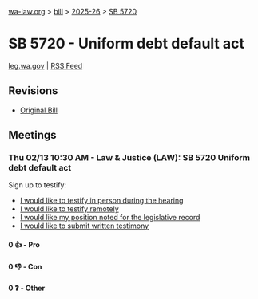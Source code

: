 [wa-law.org](/) > [bill](/bill/) > [2025-26](/bill/2025-26/) > [SB 5720](/bill/2025-26/sb/5720/)

# SB 5720 - Uniform debt default act
[leg.wa.gov](https://app.leg.wa.gov/billsummary?BillNumber=5720&Year=2025&Initiative=false) | [RSS Feed](./rss.xml)

## Revisions
* [Original Bill](1/)

## Meetings
### Thu 02/13 10:30 AM - Law & Justice (LAW): SB 5720 Uniform debt default act
Sign up to testify:
* [I would like to testify in person during the hearing](https://app.leg.wa.gov/csi/Testifier/Add?chamber=House&mId=32714&aId=163858&caId=25776&tId=1)
* [I would like to testify remotely](https://app.leg.wa.gov/csi/Testifier/Add?chamber=House&mId=32714&aId=163858&caId=25776&tId=2)
* [I would like my position noted for the legislative record](https://app.leg.wa.gov/csi/Testifier/Add?chamber=House&mId=32714&aId=163858&caId=25776&tId=3)
* [I would like to submit written testimony](https://app.leg.wa.gov/csi/Testifier/Add?chamber=House&mId=32714&aId=163858&caId=25776&tId=4)

#### 0 👍 - Pro

#### 0 👎 - Con

#### 0 ❓ - Other
